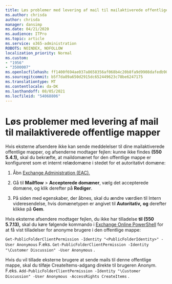 ```yaml
---
title: Løs problemer med levering af mail til mailaktiverede offentlige mapper
ms.author: chrisda
author: chrisda
manager: dansimp
ms.date: 04/21/2020
ms.audience: ITPro
ms.topic: article
ms.service: o365-administration
ROBOTS: NOINDEX, NOFOLLOW
localization_priority: Normal
ms.custom:
- "1956"
- "3500007"
ms.openlocfilehash: ff1400f694ae037a8658356af068b4c20b8fa9d9908dafedb90db7bb6859530f
ms.sourcegitcommit: b5f7da89a650d2915dc652449623c78be6247175
ms.translationtype: MT
ms.contentlocale: da-DK
ms.lasthandoff: 08/05/2021
ms.locfileid: "54068806"
---
```

# <a name="fix-email-delivery-issues-to-mail-enabled-public-folders"></a>Løs problemer med levering af mail til mailaktiverede offentlige mapper

Hvis eksterne afsendere ikke kan sende meddelelser til dine mailaktiverede offentlige mapper, og afsenderne modtager fejlen: kunne ikke findes **(550 5.4.1),** skal du bekræfte, at maildomænet for den offentlige mappe er konfigureret som et internt relædomæne i stedet for et autoritativt domæne:

1. Åbn [Exchange Administration (EAC).](https://docs.microsoft.com/Exchange/exchange-admin-center)

2. Gå til **Mailflow** \> **Accepterede domæner**, vælg det accepterede domæne, og klik derefter på **Rediger**.

3. På siden med egenskaber, der åbnes, skal du ændre værdien til Intern videresendelse, hvis domænetypen er angivet til **Autoritativ,** **og** derefter klikke på **Gem**.

Hvis eksterne afsendere modtager fejlen, du ikke har tilladelse **til (550 5.7.13),** skal du køre følgende kommando i [Exchange Online PowerShell](https://docs.microsoft.com/powershell/exchange/exchange-online/connect-to-exchange-online-powershell/connect-to-exchange-online-powershell) for at få vist tilladelser for anonyme brugere i den offentlige mappe:

`Get-PublicFolderClientPermission -Identity "<PublicFolderIdentity>" -User Anonymous` F.eks. `Get-PublicFolderClientPermission -Identity "\Customer Discussion" -User Anonymous` .

Hvis du vil tillade eksterne brugere at sende mails til denne offentlige mappe, skal du tilføje CreateItems-adgang direkte til brugeren Anonym. F.eks. `Add-PublicFolderClientPermission -Identity "\Customer Discussion" -User Anonymous -AccessRights CreateItems` .
